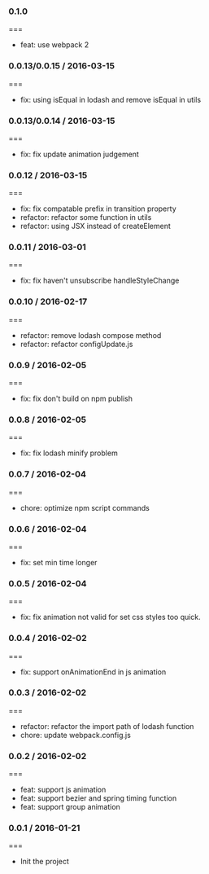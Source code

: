 ### 0.1.0
===
- feat: use webpack 2

### 0.0.13/0.0.15 / 2016-03-15
===
- fix: using isEqual in lodash and remove isEqual in utils

### 0.0.13/0.0.14 / 2016-03-15
===
- fix: fix update animation judgement

### 0.0.12 / 2016-03-15
===
- fix: fix compatable prefix in transition property
- refactor: refactor some function in utils
- refactor: using JSX instead of createElement

### 0.0.11 / 2016-03-01
===
- fix: fix haven't unsubscribe handleStyleChange

### 0.0.10 / 2016-02-17
===
- refactor: remove lodash compose method
- refactor: refactor configUpdate.js

### 0.0.9 / 2016-02-05
===
- fix: fix don't build on npm publish

### 0.0.8 / 2016-02-05
===
- fix: fix lodash minify problem

### 0.0.7 / 2016-02-04
===
- chore: optimize npm script commands

### 0.0.6 / 2016-02-04
===
- fix: set min time longer

### 0.0.5 / 2016-02-04
===
- fix: fix animation not valid for set css styles too quick.

### 0.0.4 / 2016-02-02
===
- fix: support onAnimationEnd in js animation

### 0.0.3 / 2016-02-02
===
- refactor: refactor the import path of lodash function
- chore: update webpack.config.js

### 0.0.2 / 2016-02-02
===
- feat: support js animation
- feat: support bezier and spring timing function
- feat: support group animation

### 0.0.1 / 2016-01-21
===
- Init the project
